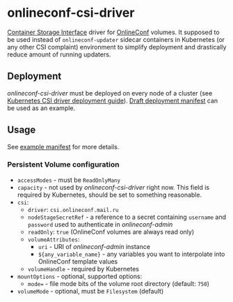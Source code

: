 # onlineconf-csi-driver

[Container Storage Interface](https://github.com/container-storage-interface/spec/blob/master/spec.md) driver for [OnlineConf](https://github.com/onlineconf/onlineconf) volumes.
It supposed to be used instead of `onlineconf-updater` sidecar containers in Kubernetes (or any other CSI complaint) environment to simplify deployment and drastically reduce amount of running updaters.

## Deployment

*onlineconf-csi-driver* must be deployed on every node of a cluster (see [Kubernetes CSI driver deployment guide](https://kubernetes-csi.github.io/docs/deploying.html)).
[Draft deployment manifest](./deploy.yaml) can be used as an example.

## Usage

See [example manifest](./example.yaml) for more details.

### Persistent Volume configuration

* `accessModes` - must be `ReadOnlyMany`
* `capacity` - not used by *onlineconf-csi-driver* right now. This field is required by Kubernetes, should be set to something reasonable.
* `csi`:
  * `driver`: `csi.onlineconf.mail.ru`
  * `nodeStageSecretRef` - a reference to a secret containing `username` and `password` used to authenticate in *onlineconf-admin*
  * `readOnly`: `true` (OnlineConf volumes are always read only)
  * `volumeAttributes`:
    * `uri` - URI of *onlineconf-admin* instance
    * `${any_variable_name}` - any variables you want to interpolate into OnlineConf template values
  * `volumeHandle` - required by Kubernetes
* `mountOptions` - optional, supported options:
  * `mode=` - file mode bits of the volume root directory (default: `750`)
* `volumeMode` - optional, must be `Filesystem` (default)

